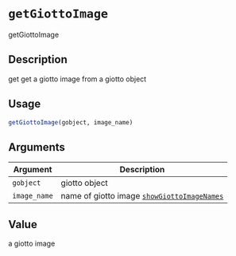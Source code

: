 # `getGiottoImage`

getGiottoImage


## Description

get get a giotto image from a giotto object


## Usage

```r
getGiottoImage(gobject, image_name)
```


## Arguments

Argument      |Description
------------- |----------------
`gobject`     |     giotto object
`image_name`     |     name of giotto image [`showGiottoImageNames`](#showgiottoimagenames)


## Value

a giotto image


